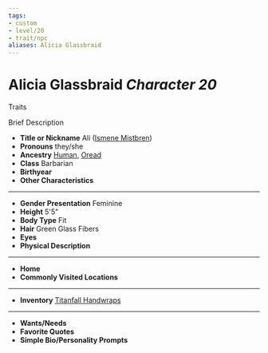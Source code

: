 ```yaml
---
tags:
- custom
- level/20
- trait/npc
aliases: Alicia Glassbraid
---
```

# Alicia Glassbraid *Character 20*
Traits 

Brief Description

- **Title or Nickname** Ali ([Ismene Mistbren](ismene-mistbren-glassbraid.md))
- **Pronouns** they/she
- **Ancestry** [Human](../../../_rules/traits/human.md), [Oread](../../../_rules/traits/oread-b2.md) 
- **Class** Barbarian
- **Birthyear** 
- **Other Characteristics** 
---
- **Gender Presentation** Feminine
- **Height** 5'5"
- **Body Type** Fit
- **Hair** Green Glass Fibers
- **Eyes** 
- **Physical Description** 
---
- **Home** 
- **Commonly Visited Locations** 
---
- **Inventory** [Titanfall Handwraps](../../equipment/titanfall-handwraps.md) 
---
- **Wants/Needs** 
- **Favorite Quotes** 
- **Simple Bio/Personality Prompts** 